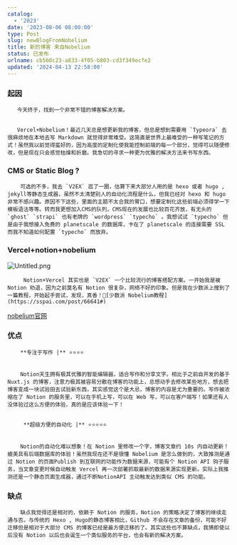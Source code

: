 ```yaml
---
catalog:
  - '2023'
date: '2023-08-06 08:00:00'
type: Post
slug: newBlogFromNobelium
title: 新的博客 来自Nobelium
status: 已发布
urlname: cb560c23-a833-4f05-b803-cd3f349ecfe2
updated: '2024-04-13 22:58:00'
---
```


### 起因


       今天终于，找到一个非常不错的博客解决方案。


       Vercel+Nobelium！最近几天总是想更新我的博客，但总是想到需要用 `Typeora` 去很麻烦地在本地去写 Markdown 就觉得非常难受。这简直是世界上最难受的一种写笔记的方式！虽然我以前觉得蛮好的，因为高度的定制化使我能控制前端的每一个部分，觉得可以随便修改，但是现在只会感觉枯燥和折磨。我急切的寻求一种更为优雅的解决方法来书写东西。


### CMS or Static Blog ?


        可选的不多，我去 `V2EX` 逛了一圈，估算下来大部分人用的是 hexo 或者 hugo , jekyll等静态生成器，虽然不太清楚别人的自动化流程是什么，但我已经对 hexo 和 hugo 非常不感兴趣。原因不下这些，里面的主题不太合我的胃口，想要定制化这些前端必须得学一下模板语法等等。转而我更想加入CMS的队列，CMS现在的发展也比较百花齐放，有无头的 `ghost` `strapi` 也有老牌的 `wordpress` `typecho` 。我想试试 `typecho` 但是由于我想接入免费的 planetscale 的数据库，卡在了 planetscale 的连接需要 SSL 而我不知道如何配置 `typecho` 而放弃。


### Vercel+notion+nobelium


![Untitled.png](https://prod-files-secure.s3.us-west-2.amazonaws.com/ed141b76-e4f4-4030-b3c9-9f8f9925cc4f/0ecc86b3-acdd-477f-ab59-852a7f533d4c/Untitled.png?X-Amz-Algorithm=AWS4-HMAC-SHA256&X-Amz-Content-Sha256=UNSIGNED-PAYLOAD&X-Amz-Credential=ASIAZI2LB466UF3H57C6%2F20250503%2Fus-west-2%2Fs3%2Faws4_request&X-Amz-Date=20250503T035938Z&X-Amz-Expires=3600&X-Amz-Security-Token=IQoJb3JpZ2luX2VjEEsaCXVzLXdlc3QtMiJIMEYCIQCYBGAZ1JeU6wy5jfvvccuueIVgi4%2FTD1mXxxdh76t0PAIhAJaeB7jbW4oftgIbfPsg%2BjXXJXEuz%2F8zaKxDN6l23snUKogECOT%2F%2F%2F%2F%2F%2F%2F%2F%2F%2FwEQABoMNjM3NDIzMTgzODA1IgwLKVLBNvbWK8XzpRsq3AMph8nvg3KNNUj5R6rbfswQ8QRrvGLqTuD7bSrebXvOZKI7yTtHWiqhzFkmUZVsjPfxhbtHrvJbJPww%2Be54kn%2Bp6mx4EvyiNvfssw4hkQO2lkGh0flYVWQYd6ychd6vutg4kXf6OzzSwF695mwQI86ziL%2F6gn4NadLwuN4ghf%2BcLKuwLk6%2Bz0V7uWi7gAa7EfkIxANcHgLaLD%2B0f5p9hAxy2jCRcCwR%2BybTywN8LMo7zmb8dlFfFv%2BnCnUGmV923r0OtJ8uoWzi6V2TY6EmfOZY2Ezoh5WqqHmC2PjQkReFk0SiwRAypyhFgXtlv2E5ZkjLN8OTDYLY1uNTpSeP6pjbBCDrRaqvgtLbakkMfdMIk6yZtG3E9MZhXWD8A%2FllBgkq4qwtqY20q5BiL0ML0JlH4Bqz%2Fur%2BHurh%2BKFlgIwi8sfmMG8Mt2PiqidiEoXSpJqkNLj4k0qVDq7nGa1jR6She6%2Flyj%2FKs4SST5%2BzddMsRywF2O9PDsoCxyJ1uknyQuBgw%2BrtfJrUfUJtHvpXDttK9a23mpYvSYHf6R%2FiJFWJ20LyDHbYb6RSyLj6j5CF5jhRqPZHKpBMYC%2BiUznyOg5TWOcf7Wyi03uqmYbiL5RZWWFgki52%2Fw4wRPDLojD9htbABjqkAe6hKJaiIK6HkbCV0arBJbgjOCXnbGNqoXvvwBuKOAxpqOIfvT%2BBzGtzUCpJ03xXu2q1B8iwdC47fUTlgKaBA3fRDlRhRuZJyidNmxO0AhHGt5L2SxIVtaG4DeAP%2F0ZxFGeA2imRbe9HZRARC7XtLEly%2FiEcYiHg197ahtzdnz8Zj3CMmDBjqwhbY6TAEDkGHUU3G7AW%2B5gYbRi2UaUARdxW5sQG&X-Amz-Signature=8d57d6f16eb0253daf1bb361ee866c2636d2802c7bec75137b129da7e2739176&X-Amz-SignedHeaders=host&x-id=GetObject)


         Notion+Vercel 其实也是 `V2EX` 一个比较流行的博客搭配方案。一开始我是被 Notion 劝退，因为之前莫名有 Notion 很复杂，网络不好的印象。但是我在少数派上搜到了一篇教程，开始起手尝试，发现，真香！🔗[少数派 Nobelium教程](https://sspai.com/post/66641#) 


[nobelium官网](https://nobelium.js.org/)


### 优点


        **专注于写作 |** ⭐⭐⭐⭐


        Notion天生拥有极其优雅的智能编辑器，适合写作和分享文字。相比于之前自开发的基于Nuxt.js 的博客，注意力极其被容易分散在博客的功能上，总想动手去修改某些地方，想去把博客变成一块试验田去试验新东西，其实感觉这个是大忌，博客的内容是尤为重要的。写作被浓缩在了 Notion 的服务里，可以在手机上写，可以在 Web 写，可以在客户端写！如果还有人没体验过这么方便的体验，真的是应该体验一下！


         **超级方便的自动化 |** ⭐⭐⭐⭐⭐


        Notion的自动化难以想象！在 Notion 里修改一个字，博客文章约 10s 内自动更新！媲美具有后端数据库的体验！虽然我现在还不是很懂 Nobelium 是怎么做到的，大致推测是通过 Notion 的页面Publish 到互联网的功能作为数据来源，可能有个 Notion API 钩子服务，当文章变更时候自动触发 Vercel 再一次部署抓取最新的数据来源实现更新。实际上我推测还是一个静态页面生成器，通过不断NotionAPI 主动触发达到类似 CMS 的功能。


### 缺点


        缺点我觉得还是相对的，依赖于 Notion 的服务，Notion 的策略决定了博客的继续走通与否。与传统的 Hexo , Hugo的静态博客相比，Github 不会存在文章的备份，可能不好迁移但是相对于大部分 CMS 的博客已经是最方便迁移的了。其实这些也不算缺点，我猜即使以后没有 Notion 以后也会诞生一个类似服务的平台，也会有新的解决方案。


